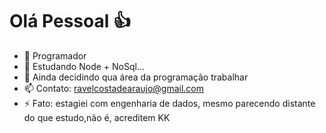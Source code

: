 <h1><b>Olá Pessoal 👍</b></h1>

- 🔭 Programador
- 🌱 Estudando Node + NoSql...
- 🤔 Ainda decidindo qua área da programação trabalhar
- 📫 Contato: ravelcostadearaujo@gmail.com
- ⚡ Fato: estagiei com engenharia de dados, mesmo parecendo distante do que estudo,não é, acreditem KK
